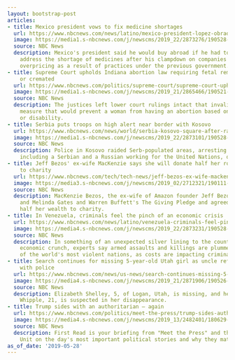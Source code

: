```yaml
---
layout: bootstrap-post
articles:
- title: Mexico president vows to fix medicine shortages
  url: https://www.nbcnews.com/news/latino/mexico-president-lopez-obrador-vows-fix-medicine-shortages-n1010711
  image: https://media1.s-nbcnews.com/j/newscms/2019_22/2873276/190528-manuel-lopez-obrador-al-0929_24baa4b6627b12710d982b0b7203e4a2.nbcnews-fp-1200-630.JPG
  source: NBC News
  description: Mexico's president said he would buy abroad if he had to in order to
    address the shortage of medicines after his clampdown on companies he said were
    overpricing as a result of practices under the previous government.
- title: Supreme Court upholds Indiana abortion law requiring fetal remains be buried
    or cremated
  url: https://www.nbcnews.com/politics/supreme-court/supreme-court-upholds-indiana-abortion-law-requiring-fetal-remains-be-n1010736
  image: https://media1.s-nbcnews.com/j/newscms/2019_21/2865466/190521-abortion-protests-1-ew-326p_06f19c62cad0b9e2da282d447a1f2556.nbcnews-fp-1200-630.jpg
  source: NBC News
  description: The justices left lower court rulings intact that invalidated a broader
    measure that would prevent a woman from having an abortion based on gender, race
    or disability.
- title: Serbia puts troops on high alert near border with Kosovo
  url: https://www.nbcnews.com/news/world/serbia-kosovo-square-after-raids-detained-u-n-staffers-n1010706
  image: https://media1.s-nbcnews.com/j/newscms/2019_22/2873101/190528-serbia-kosovo-cs-726a_af3c8d51f32977f8bd24a54a306e827a.nbcnews-fp-1200-630.jpg
  source: NBC News
  description: Police in Kosovo raided Serb-populated areas, arresting dozens of people
    including a Serbian and a Russian working for the United Nations, officials said.
- title: Jeff Bezos' ex-wife MacKenzie says she will donate half her roughly $37 billion
    to charity
  url: https://www.nbcnews.com/tech/tech-news/jeff-bezos-ex-wife-mackenzie-says-she-will-donate-half-n1010716
  image: https://media3.s-nbcnews.com/j/newscms/2019_02/2712321/190111-mackenzie-bezos-mn-0830_b806d14051811a6655b6bdb60c2b7a82.nbcnews-fp-1200-630.jpg
  source: NBC News
  description: MacKenzie Bezos, the ex-wife of Amazon founder Jeff Bezos, joined Bill
    and Melinda Gates and Warren Buffett's The Giving Pledge and agreed to donate
    half her wealth to charity.
- title: In Venezuela, criminals feel the pinch of an economic crisis
  url: https://www.nbcnews.com/news/latino/venezuela-criminals-feel-pinch-economic-crisis-n1010696
  image: https://media4.s-nbcnews.com/j/newscms/2019_22/2873231/190528-el-negrito-al-0846_be67411be7948a439df2f4034550e0bb.nbcnews-fp-1200-630.jpg
  source: NBC News
  description: In something of an unexpected silver lining to the country's all-consuming
    economic crunch, experts say armed assaults and killings are plummeting in one
    of the world's most violent nations, as costs are impacting criminals, too.
- title: Search continues for missing 5-year-old Utah girl as uncle refuses to cooperate
    with police
  url: https://www.nbcnews.com/news/us-news/search-continues-missing-5-year-old-utah-girl-uncle-refuses-n1010666
  image: https://media4.s-nbcnews.com/j/newscms/2019_21/2871906/190526-elizabeth-shelley-se-1245p_4ee0b6cef9d0c1c853d0000b6d057faa.nbcnews-fp-1200-630.jpg
  source: NBC News
  description: Elizabeth Shelley, 5, of Logan, Utah, is missing, and her uncle Alex
    Whipple, 21, is suspected in her disappearance.
- title: Trump sides with an authoritarian — again
  url: https://www.nbcnews.com/politics/meet-the-press/trump-sides-authoritarian-again-n1010701
  image: https://media4.s-nbcnews.com/j/newscms/2019_13/2482401/180629-donald-trump-kim-jong-un-ew-459p_a6d8dfefc898710059fef569f506b9bb.nbcnews-fp-1200-630.jpg
  source: NBC News
  description: First Read is your briefing from "Meet the Press" and the NBC Political
    Unit on the day's most important political stories and why they matter.
as_of_date: '2019-05-28'
---
```



